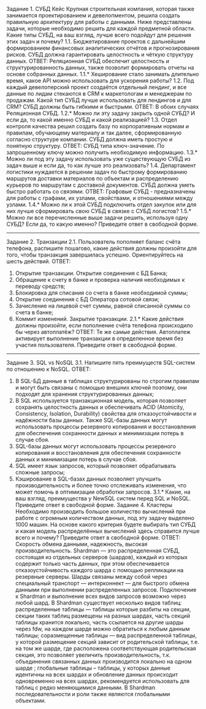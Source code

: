 Задание 1. СУБД
Кейс
Крупная строительная компания, которая также занимается проектированием и девелопментом, решила создать правильную архитектуру для работы с данными. Ниже представлены задачи, которые необходимо решить для каждой предметной области.
Какие типы СУБД, на ваш взгляд, лучше всего подойдут для решения этих задач и почему?
1.1. Бюджетирование проектов с дальнейшим формированием финансовых аналитических отчётов и прогнозирования рисков. СУБД должна гарантировать целостность и чёткую структуру данных.
ОТВЕТ:
Реляционная СУБД обеспечит целостность и структурированность данных, также позволит формировать отчеты на основе собранных данных.
1.1.* Хеширование стало занимать длительно время, какое API можно использовать для ускорения работы?
1.2. Под каждый девелоперский проект создаётся отдельный лендинг, и все данные по лидам стекаются в CRM к маркетологам и менеджерам по продажам. Какой тип СУБД лучше использовать для лендингов и для CRM? СУБД должны быть гибкими и быстрыми.
ОТВЕТ:
В обоих случаях Реляционная СУБД.
1.2.* Можно ли эту задачу закрыть одной СУБД? И если да, то какой именно СУБД и какой реализацией?
1.3. Отдел контроля качества решил создать базу по корпоративным нормам и правилам, обучающему материалу и так далее, сформированную согласно структуре компании. СУБД должна иметь простую и понятную структуру.
ОТВЕТ:
СУБД типа ключ-значение. По запрошенному ключу можно получить необходимую информацию.
1.3.* Можно ли под эту задачу использовать уже существующую СУБД из задач выше и если да, то как лучше это реализовать?
1.4. Департамент логистики нуждается в решении задач по быстрому формированию маршрутов доставки материалов по объектам и распределению курьеров по маршрутам с доставкой документов. СУБД должна уметь быстро работать со связями.
ОТВЕТ:
Графовые СУБД - предназначены для работы с графами, их узлами, свойствами, и отношениями между узлами.
1.4.* Можно ли к этой СУБД подключить отдел закупок или для них лучше сформировать свою СУБД в связке с СУБД логистов?
1.5.* Можно ли все перечисленные выше задачи решить, используя одну СУБД? Если да, то какую именно?
Приведите ответ в свободной форме.
________________________________________
Задание 2. Транзакции
2.1. Пользователь пополняет баланс счёта телефона, распишите пошагово, какие действия должны произойти для того, чтобы транзакция завершилась успешно. Ориентируйтесь на шесть действий.
ОТВЕТ:
1.	Открытие транзакции. Открытие соединения с БД Банка;
2.	Обращение к счету в банке и проверка наличия необходимых к переводу средств;
3.	Блокировка для списания со счета в банке необходимой суммы;
4.	Открытие соединения с БД Оператора сотовой связи;
5.	Зачисление на лицевой счет суммы, равной списанной суммы со счета в банке;
6.	Коммит изменений. Закрытие транзакции.
2.1.* Какие действия должны произойти, если пополнение счёта телефона происходило бы через автоплатёж?
ОТВЕТ:
Те же самые действия. Автоплатеж активирует выполнение транзакции в определенное время без участия пользователя.
Приведите ответ в свободной форме.
________________________________________
Задание 3. SQL vs NoSQL
3.1. Напишите пять преимуществ SQL-систем по отношению к NoSQL.
ОТВЕТ:
1.	В SQL-БД  данные в таблицах структурированы по строгим правилам и могут быть связаны с помощью внешних ключей поэтому, они подходят для хранения структурированных данных;
2.	В SQL используется транзакционная модель, которая позволяет сохранять целостность данных и обеспечивать ACID (Atomicity, Consistency, Isolation, Durability) свойства для отказоустойчивости и надёжности базы данных. Также SQL-базы данных могут использовать процессы резервного копирования и восстановления для обеспечения сохранности данных и минимизации потерь в случае сбоя.
3.	SQL-базы данных могут использовать процессы резервного копирования и восстановления для обеспечения сохранности данных и минимизации потерь в случае сбоя.
4.	SQL имеет язык запросов, который позволяет обрабатывать сложные запросы;
5.	Кэширование в SQL-базах данных позволяет улучшить производительность и более точно отслеживать изменения, что может помочь в оптимизации обработки запросов.
3.1.* Какие, на ваш взгляд, преимущества у NewSQL систем перед SQL и NoSQL.
Приведите ответ в свободной форме.
Задание 4. Кластеры
Необходимо производить большое количество вычислений при работе с огромным количеством данных, под эту задачу выделено 1000 машин.
На основе какого критерия будете выбирать тип СУБД и какая модель распределённых вычислений здесь справится лучше всего и почему?
Приведите ответ в свободной форме.
ОТВЕТ:
Скорость обмена данными, надежность, высокая производительность.
Shardman — это распределенная СУБД, состоящая из отдельных серверов (шардов), каждый из которых содержит только часть данных, при этом обеспечивается отказоустойчивость каждого шарда с помощью репликации на резервные серверы.
Шарды связаны между собой через специальный транспорт — интерконнект — для быстрого обмена данными при выполнении распределенных запросов. Подключение к Shardman и выполнение всех видов запросов возможно через любой шард.
В Shardman существует несколько видов таблиц:
распределенные таблицы — таблицы которые разбиты на секции, секции таких таблиц размещены на разных шардах, часть секций таблицы хранится локально, часть ссылается на другие шарды через fdw, на каждом шарде можно обратиться к любым данным таблицы;
соразмещенные таблицы — вид распределенной таблицы, у которой размещение секций зависит от родительской таблицы, т.е. на том же шарде, где расположена соответствующая родительская секция, это позволяет увеличить производительность, т.к. объединения связанных данных производится локально на одном шарде ;
глобальные таблицы – таблицы, у которых данные идентичны на всех шардах и обновление данных происходит одновременно на всех шардах, рекомендуется использовать для таблиц с редко меняющимися данными.
В Shardman последовательности и роли также являются глобальными объектами.
